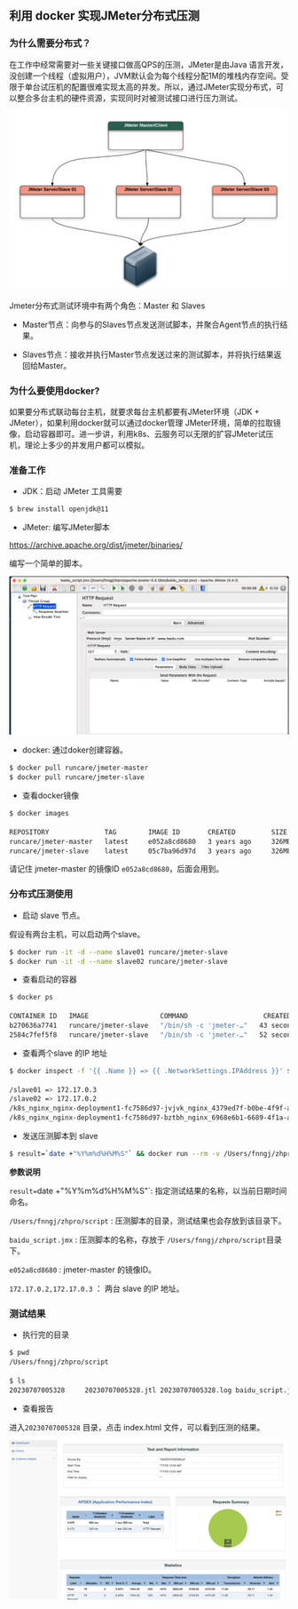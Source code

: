 ## 利用 docker 实现JMeter分布式压测

### 为什么需要分布式？

在工作中经常需要对一些关键接口做高QPS的压测，JMeter是由Java 语言开发，没创建一个线程（虚拟用户），JVM默认会为每个线程分配1M的堆栈内存空间。受限于单台试压机的配置很难实现太高的并发。所以，通过JMeter实现分布式，可以整合多台主机的硬件资源，实现同时对被测试接口进行压力测试。

![](./imgs/jmeter.png)

Jmeter分布式测试环境中有两个角色：Master 和 Slaves

* Master节点：向参与的Slaves节点发送测试脚本，并聚合Agent节点的执行结果。

* Slaves节点：接收并执行Master节点发送过来的测试脚本，并将执行结果返回给Master。


### 为什么要使用docker? 

如果要分布式联动每台主机，就要求每台主机都要有JMeter环境（JDK + JMeter），如果利用docker就可以通过docker管理 JMeter环境，简单的拉取镜像，启动容器即可。进一步讲，利用k8s、云服务可以无限的扩容JMeter试压机，理论上多少的并发用户都可以模拟。

### 准备工作

* JDK：启动 JMeter 工具需要

```bash
$ brew install openjdk@11
```

* JMeter: 编写JMeter脚本

https://archive.apache.org/dist/jmeter/binaries/

编写一个简单的脚本。

![](./imgs/jmeter2.png)

* docker: 通过doker创建容器。

```bash
$ docker pull runcare/jmeter-master
$ docker pull runcare/jmeter-slave
```

* 查看docker镜像

```bash
$ docker images

REPOSITORY              TAG        IMAGE ID       CREATED         SIZE
runcare/jmeter-master   latest     e052a8cd8680   3 years ago     326MB
runcare/jmeter-slave    latest     05c7ba96d97d   3 years ago     326MB
```

请记住 jmeter-master 的镜像ID `e052a8cd8680`，后面会用到。



### 分布式压测使用

* 启动 slave 节点。

假设有两台主机，可以启动两个slave。

```bash
$ docker run -it -d --name slave01 runcare/jmeter-slave
$ docker run -it -d --name slave02 runcare/jmeter-slave
```


* 查看启动的容器

```bash
$ docker ps

CONTAINER ID   IMAGE                  COMMAND                   CREATED             STATUS             PORTS                 NAMES
b270636a7741   runcare/jmeter-slave   "/bin/sh -c 'jmeter-…"   43 seconds ago      Up 42 seconds      1099/tcp, 60001/tcp   slave01
2584c7fef5f8   runcare/jmeter-slave   "/bin/sh -c 'jmeter-…"   52 seconds ago      Up 50 seconds      1099/tcp, 60001/tcp   slave02
```

* 查看两个slave 的IP 地址

```bash
$ docker inspect -f '{{ .Name }} => {{ .NetworkSettings.IPAddress }}' $(docker ps -q)

/slave01 => 172.17.0.3
/slave02 => 172.17.0.2
/k8s_nginx_nginx-deployment1-fc7586d97-jvjvk_nginx_4379ed7f-b0be-4f9f-a0a9-4a5fd7b45b38_1 => 
/k8s_nginx_nginx-deployment1-fc7586d97-bztbh_nginx_6968e6b1-6689-4f1a-a9ea-04532577841c_1 => 
```

* 发送压测脚本到 slave

```bash
$ result=`date +"%Y%m%d%H%M%S"` && docker run --rm -v /Users/fnngj/zhpro/script:/data e052a8cd8680 jmeter -n -t /data/baidu_script.jmx -l /data/$result.jtl -j /data/$result.log -e -o /data/$result -R 172.17.0.2,172.17.0.3
```

__参数说明__

`result=`date +"%Y%m%d%H%M%S"`: 指定测试结果的名称，以当前日期时间命名。

`/Users/fnngj/zhpro/script` : 压测脚本的目录，测试结果也会存放到该目录下。

`baidu_script.jmx` : 压测脚本的名称，存放于 `/Users/fnngj/zhpro/script`目录下。

`e052a8cd8680` : jmeter-master 的镜像ID。

`172.17.0.2,172.17.0.3` ： 两台 slave 的IP 地址。



### 测试结果

* 执行完的目录

```bash
$ pwd
/Users/fnngj/zhpro/script

$ ls
20230707005328     20230707005328.jtl 20230707005328.log baidu_script.jmx
```

* 查看报告

进入`20230707005328` 目录，点击 index.html 文件，可以看到压测的结果。


![](./imgs/jmeter3.png)
